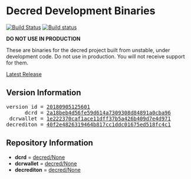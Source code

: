 
# Decred Development Binaries

[![Build Status](https://travis-ci.org/matheusd/decred-weekly-builds.svg?branch=v20180905125601)](https://travis-ci.org/matheusd/decred-weekly-builds) [![Build status](https://ci.appveyor.com/api/projects/status/hncgrnv0xuqb6s3c/branch/v20180905125601?svg=true)](https://ci.appveyor.com/project/matheusd/decred-weekly-builds/branch/v20180905125601)


**DO NOT USE IN PRODUCTION**

These are binaries for the decred project built from unstable, under development
code. Do not use in production. You will not receive support for them.

[Latest Release](https://github.com/matheusd/decred-weekly-builds/releases/latest)

## Version Information

<pre>
version id = <a href="https://github.com/matheusd/decred-weekly-builds/releases/tag/v20180905125601">20180905125601</a>
      dcrd = <a href="https://github.com/decred/dcrd/commits/2a18beb4d56fe59d614a7309308d84891a0cba96">2a18beb4d56fe59d614a7309308d84891a0cba96</a>
 dcrwallet = <a href="https://github.com/decred/dcrwallet/commits/1e222370caf1ace11dff37b5a426b409d7e4d971">1e222370caf1ace11dff37b5a426b409d7e4d971</a>
decrediton = <a href="https://github.com/decred/decrediton/commits/40f2e4826319464b817cc1ddc01675ed518fc4c1">40f2e4826319464b817cc1ddc01675ed518fc4c1</a>
</pre>

## Repository Information

- **dcrd** = [decred/None](https://github.com/decred/dcrd)
- **dcrwallet** = [decred/None](https://github.com/decred/dcrwallet)
- **decrediton** = [decred/None](https://github.com/decred/decrediton)



